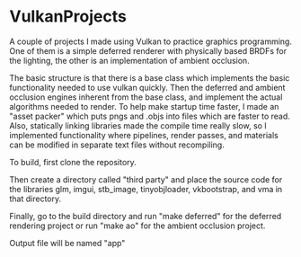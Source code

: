 # VulkanProjects
A couple of projects I made using Vulkan to practice graphics programming. One of them is a simple deferred renderer with physically based BRDFs for the lighting, the other is an implementation of ambient occlusion.

The basic structure is that there is a base class which implements the basic functionality needed to use vulkan quickly. Then the deferred and ambient occlusion engines inherent from the base class, and implement the actual algorithms needed to render. To help make startup time faster, I made an "asset packer" which puts pngs and .objs into files which are faster to read. Also, statically linking libraries made the compile time really slow, so I implemented functionality where pipelines, render passes, and materials can be modified in separate text files without recompiling.

To build, first clone the repository.

Then create a directory called "third party" and place the source code for the libraries glm, imgui, stb_image, tinyobjloader, vkbootstrap, and vma in that directory.

Finally, go to the build directory and run "make deferred" for the deferred rendering project or run "make ao" for the ambient occlusion project.

Output file will be named "app"
